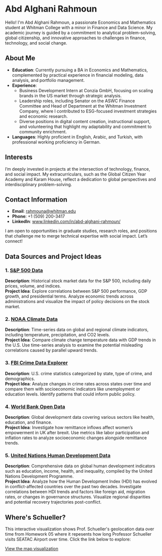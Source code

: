 # Abd Alghani Rahmoun

Hello! I'm Abd Alghani Rahmoun, a passionate Economics and Mathematics student at Whitman College with a minor in Finance and Data Science. My academic journey is guided by a commitment to analytical problem-solving, global citizenship, and innovative approaches to challenges in finance, technology, and social change.

## About Me
- **Education**: Currently pursuing a BA in Economics and Mathematics, complemented by practical experience in financial modeling, data analysis, and portfolio management.
- **Experience**:  
  - Business Development Intern at Conzia GmbH, focusing on scaling brands in the US market through strategic analysis.  
  - Leadership roles, including Senator on the ASWC Finance Committee and Head of Department at the Whitman Investment Company, where I contributed to ESG-focused investment strategies and economic research.  
  - Diverse positions in digital content creation, instructional support, and volunteering that highlight my adaptability and commitment to community enrichment.  
- **Languages**: Highly proficient in English, Arabic, and Turkish, with professional working proficiency in German.  

## Interests
I’m deeply invested in projects at the intersection of technology, finance, and social impact. My extracurriculars, such as the Global Citizen Year Academy and Karam House, reflect a dedication to global perspectives and interdisciplinary problem-solving.

## Contact Information
- **Email**: rahmouna@whitman.edu  
- **Phone**: +1 (509) 200-3417  
- **LinkedIn**: www.linkedin.com/in/abd-alghani-rahmoun/

I am open to opportunities in graduate studies, research roles, and positions that challenge me to merge technical expertise with social impact. Let’s connect!

## Data Sources and Project Ideas

### 1. [S&P 500 Data](https://finance.yahoo.com/quote/%5EGSPC/)
**Description**: Historical stock market data for the S&P 500, including daily prices, volume, and indices.  
**Project Idea**: Explore correlations between S&P 500 performance, GDP growth, and presidential terms. Analyze economic trends across administrations and visualize the impact of policy decisions on the stock market.

### 2. [NOAA Climate Data](https://www.ncdc.noaa.gov/cdo-web/)
**Description**: Time-series data on global and regional climate indicators, including temperature, precipitation, and CO2 levels.  
**Project Idea**: Compare climate change temperature data with GDP trends in the U.S. Use time-series analysis to examine the potential misleading correlations caused by parallel upward trends.

### 3. [FBI Crime Data Explorer](https://cde.ucr.cjis.gov/LATEST/webapp/#/pages/home)
**Description**: U.S. crime statistics categorized by state, type of crime, and demographics.  
**Project Idea**: Analyze changes in crime rates across states over time and compare them with socioeconomic indicators like unemployment or education levels. Identify patterns that could inform public policy.

### 4. [World Bank Open Data](https://data.worldbank.org/)
**Description**: Global development data covering various sectors like health, education, and finance.  
**Project Idea**: Investigate how remittance inflows affect women’s empowerment in UK after brexit. Use metrics like  labor participation and inflation rates to analyze socioeconomic changes alongside remittance trends.

### 5. [United Nations Human Development Data](https://hdr.undp.org/data-center)
**Description**: Comprehensive data on global human development indicators such as education, income, health, and inequality, compiled by the United Nations Development Programme.  
**Project Idea**: Analyze how the Human Development Index (HDI) has evolved in conflict-affected countries over the past two decades. Investigate correlations between HDI trends and factors like foreign aid, migration rates, or changes in governance structures. Visualize regional disparities and potential recovery trajectories post-conflict.

## Where's Schueller?

This interactive visualization shows Prof. Schueller's geolocation data over time from Homework 05 where it repesents how long Professor Schueller visits SEATAC Airport over time. Click the link below to explore:

[View the map visualization](wheres_schueller.html)
